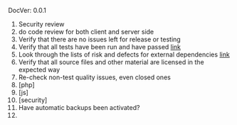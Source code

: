 DocVer: 0.0.1


1. Security review
2. do code review for both client and server side
3. Verify that there are no issues left for release or testing
4. Verify that all tests have been run and have passed [link](https://github.com/EmpathyApp/EmpathyApp/wiki/Test-protocol)
5. Look through the lists of risk and defects for external dependencies [link](https://github.com/EmpathyApp/EmpathyApp/wiki/Risks-and-defects)
6. Verify that all source files and other material are licensed in the expected way
7. Re-check non-test quality issues, even closed ones
  1. [php]
  2. [js]
  3. [security]
8. Have automatic backups been activated?
9. 
